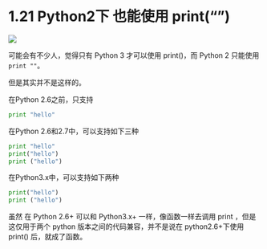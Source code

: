 # 1.21 Python2下 也能使用 print(“”)
![](http://image.iswbm.com/20200804124133.png)

可能会有不少人，觉得只有 Python 3 才可以使用 print()，而 Python 2 只能使用`print ""`。

但是其实并不是这样的。

在Python 2.6之前，只支持

```python
print "hello"
```

在Python 2.6和2.7中，可以支持如下三种

```python
print "hello"
print("hello")
print ("hello")
```

在Python3.x中，可以支持如下两种

```python
print("hello")
print ("hello")
```

虽然 在 Python 2.6+ 可以和 Python3.x+ 一样，像函数一样去调用 print ，但是这仅用于两个 python 版本之间的代码兼容，并不是说在 python2.6+下使用 print() 后，就成了函数。


